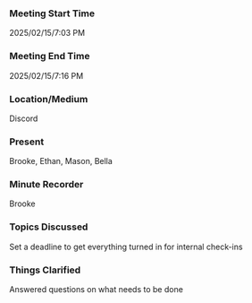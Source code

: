 ### Meeting Start Time

2025/02/15/7:03 PM

### Meeting End Time

2025/02/15/7:16 PM

### Location/Medium

Discord

### Present

Brooke, Ethan, Mason, Bella

### Minute Recorder

Brooke

### Topics Discussed

Set a deadline to get everything turned in for internal check-ins

### Things Clarified
Answered questions on what needs to be done
